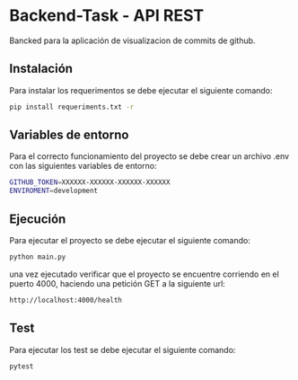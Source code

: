 # Backend-Task - API REST

Bancked para la aplicación de visualizacion de commits de github.

## Instalación

Para instalar los requerimentos se debe ejecutar el siguiente comando:

```bash
pip install requeriments.txt -r
```

## Variables de entorno

Para el correcto funcionamiento del proyecto se debe crear un archivo .env con las siguientes variables de entorno:

```bash 
GITHUB_TOKEN=XXXXXX-XXXXXX-XXXXXX-XXXXXX
ENVIROMENT=development
```


## Ejecución
Para ejecutar el proyecto se debe ejecutar el siguiente comando:

```bash
python main.py
```
una vez ejecutado verificar que el proyecto se encuentre corriendo en el puerto 4000, haciendo una petición GET a la siguiente url:

```bash 
http://localhost:4000/health
```
## Test
Para ejecutar los test se debe ejecutar el siguiente comando:

```bash
pytest
```